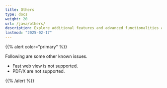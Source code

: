 ```yaml
---
title: Others
type: docs
weight: 20
url: /java/others/
description: Explore additional features and advanced functionalities available in Aspose.PDF for Java for your document needs.
lastmod: "2025-02-17"
---
```


{{% alert color="primary" %}}

Following are some other known issues.

- Fast web view is not supported.
- PDF/X are not supported.

{{% /alert %}}
